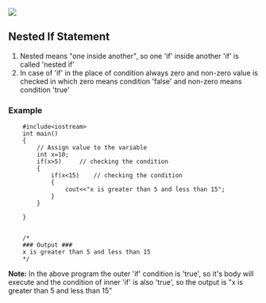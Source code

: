 ![](resource:assets/images/C++/img22.png)

## Nested If Statement

1. Nested means "one inside another", so one 'if' inside another 'if' is called 'nested if'
2. In case of 'if' in the place of condition always zero and non-zero value is checked in which zero means condition 'false' and non-zero means condition 'true'
    

### Example


```
    #include<iostream>
    int main()
    {
        // Assign value to the variable 
        int x=10;
        if(x>5) 	// checking the condition
        {
            if(x<15) 	// checking the condition
            {
                cout<<"x is greater than 5 and less than 15";
            }
        }
        
    }


    /*
    ### Output ###
    x is greater than 5 and less than 15
    */
```

**Note:** In the above program the outer 'if' condition is 'true', so it's body will execute and the condition of inner 'if' is also 'true', so the output is "x is greater than 5 and less than 15"



<!-- <a href="##">Click for Practical Program</a> -->
